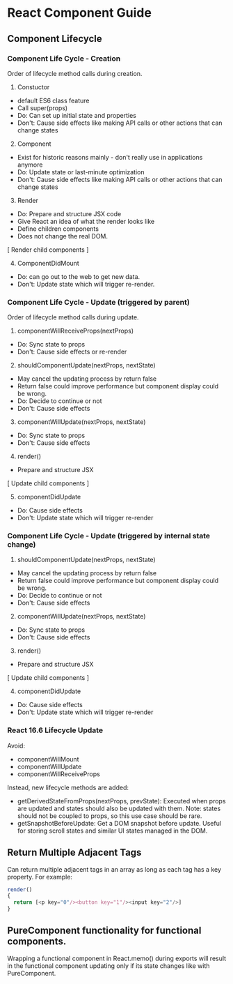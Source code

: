 # React Component Guide

## Component Lifecycle

### Component Life Cycle - Creation

Order of lifecycle method calls during creation.

1. Constuctor

- default ES6 class feature
- Call super(props)
- Do: Can set up initial state and properties
- Don't: Cause side effects like making API calls or other actions that can change states

2. Component

- Exist for historic reasons mainly - don't really use in applications anymore
- Do: Update state or last-minute optimization
- Don't: Cause side effects like making API calls or other actions that can change states

3. Render

- Do: Prepare and structure JSX code
- Give React an idea of what the render looks like
- Define children components
- Does not change the real DOM.

[ Render child components ]

4. ComponentDidMount

- Do: can go out to the web to get new data.
- Don't: Update state which will trigger re-render.

### Component Life Cycle - Update (triggered by parent)

Order of lifecycle method calls during update.

1. componentWillReceiveProps(nextProps)

- Do: Sync state to props
- Don't: Cause side effects or re-render

2. shouldComponentUpdate(nextProps, nextState)

- May cancel the updating process by return false
- Return false could improve performance but component display could be wrong.
- Do: Decide to continue or not
- Don't: Cause side effects

3. componentWillUpdate(nextProps, nextState)

- Do: Sync state to props
- Don't: Cause side effects

4. render()

- Prepare and structure JSX

[ Update child components ]

5. componentDidUpdate

- Do: Cause side effects
- Don't: Update state which will trigger re-render

### Component Life Cycle - Update (triggered by internal state change)

1. shouldComponentUpdate(nextProps, nextState)

- May cancel the updating process by return false
- Return false could improve performance but component display could be wrong.
- Do: Decide to continue or not
- Don't: Cause side effects

2. componentWillUpdate(nextProps, nextState)

- Do: Sync state to props
- Don't: Cause side effects

3. render()

- Prepare and structure JSX

[ Update child components ]

4. componentDidUpdate

- Do: Cause side effects
- Don't: Update state which will trigger re-render

### React 16.6 Lifecycle Update

Avoid:

- componentWillMount
- componentWillUpdate
- componentWillReceiveProps

Instead, new lifecycle methods are added:

- getDerivedStateFromProps(nextProps, prevState): Executed when props are updated and states should also be updated with them.
  Note: states should not be coupled to props, so this use case should be rare.
- getSnapshotBeforeUpdate: Get a DOM snapshot before update. Useful for storing scroll states and similar UI states managed in the DOM.

## Return Multiple Adjacent Tags

Can return multiple adjacent tags in an array as long as each tag has a key property. For example:

```javascript
render()
{
  return [<p key="0"/><button key="1"/><input key="2"/>]
}
```

## PureComponent functionality for functional components.

Wrapping a functional component in React.memo() during exports will result in the functional component updating only if its state changes like with PureComponent.
